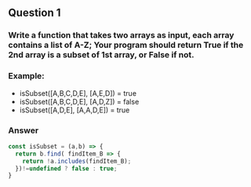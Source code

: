 ## Question 1

### Write a function that takes two arrays as input, each array contains a list of A-Z; Your program should return True if the 2nd array is a subset of 1st array, or False if not.

### Example:
* isSubset([A,B,C,D,E], [A,E,D]) = true
* isSubset([A,B,C,D,E], [A,D,Z]) = false
* isSubset([A,D,E], [A,A,D,E])   = true

### Answer
```js
const isSubset = (a,b) => {
  return b.find( findItem_B => {
    return !a.includes(findItem_B);
  })!=undefined ? false : true;
}
```
